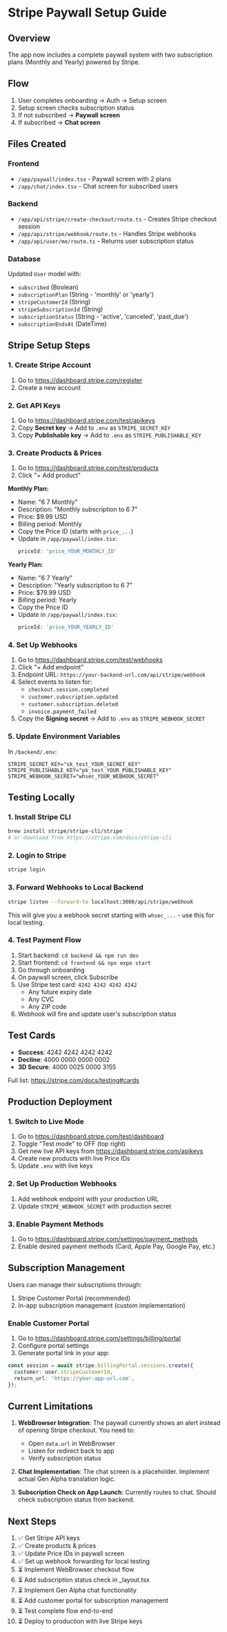 # Stripe Paywall Setup Guide

## Overview
The app now includes a complete paywall system with two subscription plans (Monthly and Yearly) powered by Stripe.

## Flow
1. User completes onboarding → Auth → Setup screen
2. Setup screen checks subscription status
3. If not subscribed → **Paywall screen**
4. If subscribed → **Chat screen**

## Files Created

### Frontend
- `/app/paywall/index.tsx` - Paywall screen with 2 plans
- `/app/chat/index.tsx` - Chat screen for subscribed users

### Backend
- `/app/api/stripe/create-checkout/route.ts` - Creates Stripe checkout session
- `/app/api/stripe/webhook/route.ts` - Handles Stripe webhooks
- `/app/api/user/me/route.ts` - Returns user subscription status

### Database
Updated `User` model with:
- `subscribed` (Boolean)
- `subscriptionPlan` (String - 'monthly' or 'yearly')
- `stripeCustomerId` (String)
- `stripeSubscriptionId` (String)
- `subscriptionStatus` (String - 'active', 'canceled', 'past_due')
- `subscriptionEndsAt` (DateTime)

## Stripe Setup Steps

### 1. Create Stripe Account
1. Go to https://dashboard.stripe.com/register
2. Create a new account

### 2. Get API Keys
1. Go to https://dashboard.stripe.com/test/apikeys
2. Copy **Secret key** → Add to `.env` as `STRIPE_SECRET_KEY`
3. Copy **Publishable key** → Add to `.env` as `STRIPE_PUBLISHABLE_KEY`

### 3. Create Products & Prices
1. Go to https://dashboard.stripe.com/test/products
2. Click "+ Add product"

**Monthly Plan:**
- Name: "6 7 Monthly"
- Description: "Monthly subscription to 6 7"
- Price: $9.99 USD
- Billing period: Monthly
- Copy the Price ID (starts with `price_...`)
- Update in `/app/paywall/index.tsx`:
  ```typescript
  priceId: 'price_YOUR_MONTHLY_ID'
  ```

**Yearly Plan:**
- Name: "6 7 Yearly"
- Description: "Yearly subscription to 6 7"
- Price: $79.99 USD
- Billing period: Yearly
- Copy the Price ID
- Update in `/app/paywall/index.tsx`:
  ```typescript
  priceId: 'price_YOUR_YEARLY_ID'
  ```

### 4. Set Up Webhooks
1. Go to https://dashboard.stripe.com/test/webhooks
2. Click "+ Add endpoint"
3. Endpoint URL: `https://your-backend-url.com/api/stripe/webhook`
4. Select events to listen for:
   - `checkout.session.completed`
   - `customer.subscription.updated`
   - `customer.subscription.deleted`
   - `invoice.payment_failed`
5. Copy the **Signing secret** → Add to `.env` as `STRIPE_WEBHOOK_SECRET`

### 5. Update Environment Variables
In `/backend/.env`:
```env
STRIPE_SECRET_KEY="sk_test_YOUR_SECRET_KEY"
STRIPE_PUBLISHABLE_KEY="pk_test_YOUR_PUBLISHABLE_KEY"
STRIPE_WEBHOOK_SECRET="whsec_YOUR_WEBHOOK_SECRET"
```

## Testing Locally

### 1. Install Stripe CLI
```bash
brew install stripe/stripe-cli/stripe
# or download from https://stripe.com/docs/stripe-cli
```

### 2. Login to Stripe
```bash
stripe login
```

### 3. Forward Webhooks to Local Backend
```bash
stripe listen --forward-to localhost:3000/api/stripe/webhook
```

This will give you a webhook secret starting with `whsec_...` - use this for local testing.

### 4. Test Payment Flow
1. Start backend: `cd backend && npm run dev`
2. Start frontend: `cd frontend && npx expo start`
3. Go through onboarding
4. On paywall screen, click Subscribe
5. Use Stripe test card: `4242 4242 4242 4242`
   - Any future expiry date
   - Any CVC
   - Any ZIP code
6. Webhook will fire and update user's subscription status

## Test Cards
- **Success**: 4242 4242 4242 4242
- **Decline**: 4000 0000 0000 0002
- **3D Secure**: 4000 0025 0000 3155

Full list: https://stripe.com/docs/testing#cards

## Production Deployment

### 1. Switch to Live Mode
1. Go to https://dashboard.stripe.com/test/dashboard
2. Toggle "Test mode" to OFF (top right)
3. Get new live API keys from https://dashboard.stripe.com/apikeys
4. Create new products with live Price IDs
5. Update `.env` with live keys

### 2. Set Up Production Webhooks
1. Add webhook endpoint with your production URL
2. Update `STRIPE_WEBHOOK_SECRET` with production secret

### 3. Enable Payment Methods
1. Go to https://dashboard.stripe.com/settings/payment_methods
2. Enable desired payment methods (Card, Apple Pay, Google Pay, etc.)

## Subscription Management

Users can manage their subscriptions through:
1. Stripe Customer Portal (recommended)
2. In-app subscription management (custom implementation)

### Enable Customer Portal
1. Go to https://dashboard.stripe.com/settings/billing/portal
2. Configure portal settings
3. Generate portal link in your app:
```typescript
const session = await stripe.billingPortal.sessions.create({
  customer: user.stripeCustomerId,
  return_url: 'https://your-app-url.com',
});
```

## Current Limitations

1. **WebBrowser Integration**: The paywall currently shows an alert instead of opening Stripe checkout. You need to:
   - Open `data.url` in WebBrowser
   - Listen for redirect back to app
   - Verify subscription status

2. **Chat Implementation**: The chat screen is a placeholder. Implement actual Gen Alpha translation logic.

3. **Subscription Check on App Launch**: Currently routes to chat. Should check subscription status from backend.

## Next Steps

1. ✅ Get Stripe API keys
2. ✅ Create products & prices
3. ✅ Update Price IDs in paywall screen
4. ✅ Set up webhook forwarding for local testing
5. ⏳ Implement WebBrowser checkout flow
6. ⏳ Add subscription status check in _layout.tsx
7. ⏳ Implement Gen Alpha chat functionality
8. ⏳ Add customer portal for subscription management
9. ⏳ Test complete flow end-to-end
10. ⏳ Deploy to production with live Stripe keys
